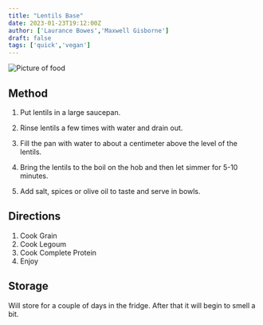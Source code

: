 ```yaml
---
title: "Lentils Base"
date: 2023-01-23T19:12:00Z
author: ['Laurance Bowes','Maxwell Gisborne']
draft: false
tags: ['quick','vegan']
---
```


![Picture of food](/pix/generic_food.jpg)

## Method

1. Put lentils in a large saucepan.

2. Rinse lentils a few times with water and drain out.

3. Fill the pan with water to about a centimeter above the level of the lentils.

4. Bring the lentils to the boil on the hob and then let simmer for 5-10 minutes.

5. Add salt, spices or olive oil to taste and serve in bowls.

## Directions
1. Cook Grain
2. Cook Legoum
3. Cook Complete Protein
4. Enjoy


## Storage

Will store for a couple of days in the fridge. After that it will begin to smell a bit.





